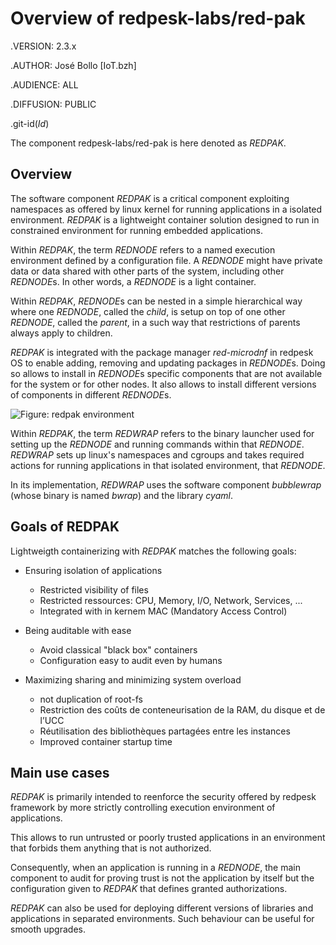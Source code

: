 # Overview of redpesk-labs/red-pak

.VERSION: 2.3.x

.AUTHOR: José Bollo [IoT.bzh]

.AUDIENCE: ALL

.DIFFUSION: PUBLIC

.git-id($Id$)

The component redpesk-labs/red-pak is here denoted as *REDPAK*.

## Overview

The software component *REDPAK* is a critical component exploiting
namespaces as offered by linux kernel for running applications
in a isolated environment. *REDPAK* is a lightweight container
solution designed to run in constrained environment for running
embedded applications.

Within *REDPAK*, the term *REDNODE* refers to a named execution
environment defined by a configuration file. A *REDNODE* might
have private data or data shared with other parts of the system,
including other *REDNODE*s. In other words, a *REDNODE* is a light container.

Within *REDPAK*, *REDNODE*s can be nested in a simple hierarchical way
where one *REDNODE*, called the *child*, is setup on top of one other
*REDNODE*, called the *parent*, in a such way that restrictions of
parents always apply to children.

*REDPAK* is integrated with the package manager *red-microdnf* in
redpesk OS to enable adding, removing and updating packages in *REDNODE*s.
Doing so allows to install in *REDNODE*s specific components that are not
available for the system or for other nodes. It also allows to install
different versions of components in different *REDNODE*s.

![Figure: redpak environment](assets/REDPAK-fig-interfaces.svg)

Within *REDPAK*, the term *REDWRAP* refers to the binary launcher used
for setting up the *REDNODE* and running commands within that *REDNODE*.
*REDWRAP* sets up linux's namespaces and cgroups and takes required
actions for running applications in that isolated environment,
that *REDNODE*.

In its implementation, *REDWRAP* uses the software component *bubblewrap*
(whose binary is named *bwrap*) and the library *cyaml*.

## Goals of REDPAK

Lightweigth containerizing with *REDPAK* matches the following goals:

- Ensuring isolation of applications
    - Restricted visibility of files
    - Restricted ressources: CPU, Memory, I/O, Network, Services, ...
    - Integrated with in kernem MAC (Mandatory Access Control)

- Being auditable with ease
    - Avoid classical "black box" containers 
    - Configuration easy to audit even by humans

- Maximizing sharing and minimizing system overload
    - not duplication of root-fs
    - Restriction des coûts de conteneurisation de la RAM, du disque et de l’UCC
    - Réutilisation des bibliothèques partagées entre les instances
    - Improved container startup time


## Main use cases

*REDPAK* is primarily intended to reenforce the security offered
by redpesk framework by more strictly controlling execution environment
of applications.

This allows to run untrusted or poorly trusted applications
in an environment that forbids them anything that is not authorized.

Consequently, when an application is running in a *REDNODE*,
the main component to audit for proving trust is not the
application by itself but the configuration given to *REDPAK*
that defines granted authorizations.

*REDPAK* can also be used for deploying different versions of libraries
and applications in separated environments. Such behaviour can be
useful for smooth upgrades.